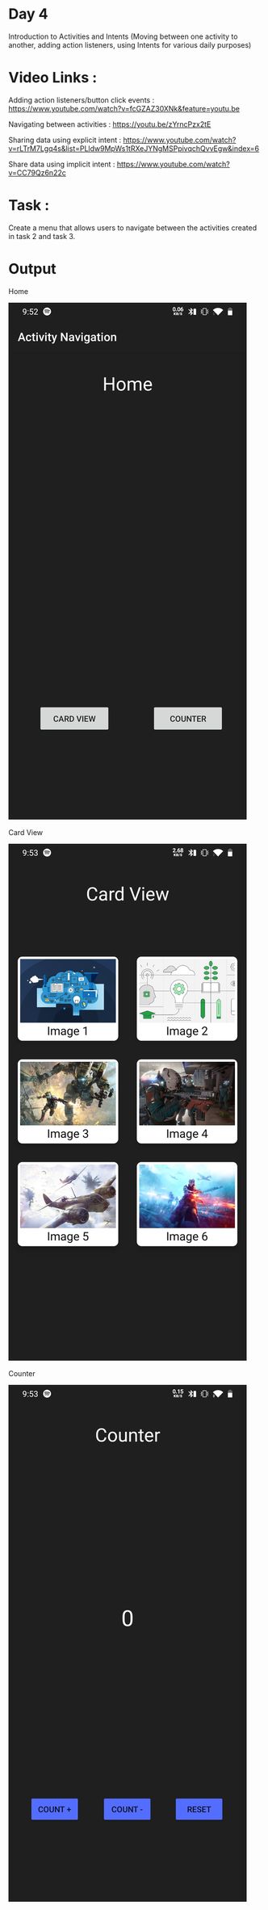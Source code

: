 # Day 4
Introduction to Activities and Intents (Moving between one activity to another, adding action listeners, using Intents for various daily  purposes)

# Video Links :
Adding action listeners/button click events :
https://www.youtube.com/watch?v=fcGZAZ30XNk&feature=youtu.be

Navigating between activities :
https://youtu.be/zYrncPzx2tE 

Sharing data using explicit intent :
https://www.youtube.com/watch?v=rLTrM7Lgq4s&list=PLldw9MpWs1tRXeJYNgMSPpivqchQvvEgw&index=6  

Share data using implicit intent :
https://www.youtube.com/watch?v=CC79Qz6n22c 

# Task  : 
Create a menu that allows users to navigate between the activities created in task 2 and task 3.

# Output 
Home

![Home](https://github.com/Nishidh25/IEEE-Coders-Week---App-dev/blob/master/Day%204/Screenshot_20200605-215255.jpg)

Card View

![Card View](https://github.com/Nishidh25/IEEE-Coders-Week---App-dev/blob/master/Day%204/Screenshot_20200605-215300.jpg)

Counter 

![Counter](https://github.com/Nishidh25/IEEE-Coders-Week---App-dev/blob/master/Day%204/Screenshot_20200605-215305.jpg)
